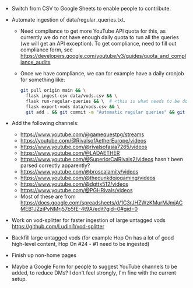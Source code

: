 - Switch from CSV to Google Sheets to enable people to contribute.
- Automate ingestion of data/regular_queries.txt.
  - Need compliance to get more YouTube API quota for this, as currently we do not have
    enough daily quota to run all the queries (we will get an API exception).
    To get compliance, need to fill out compliance form, see https://developers.google.com/youtube/v3/guides/quota_and_compliance_audits
  - Once we have compliance, we can for example have a daily cronjob for something like:
     
     ```sh
     git pull origin main && \
       flask ingest-csv data/vods.csv && \
       flask run-regular-queries && \  # <this is what needs to be done>
       flask export-vods data/vods.csv && \
       git add . && git commit -m "Automatic regular queries" && git push origin main
     ```

- Add the following channels:
  - https://www.youtube.com/@gamequestpg/streams
  - https://youtube.com/@RivalsofAetherEurope/videos
  - https://www.youtube.com/@rivalsofasia7265/videos
  - https://www.youtube.com/@LADAETHER
  - https://www.youtube.com/@SuperiorCalRivals2/videos hasn't been parsed correctly apparently?
  - https://www.youtube.com/@broscalamity/videos
  - https://www.youtube.com/@thedunkdojogaming/videos
  - https://www.youtube.com/@dgttx512/videos
  - https://www.youtube.com/@PGHRivals/videos
  - Most of these are from https://docs.google.com/spreadsheets/d/1C3rJHZWzKMurMJmjACMEB1JZziPyNMrj57b5fE-4t9A/edit?gid=0#gid=0
- Work on vod-splitter for faster ingestion of large untagged vods https://github.com/Ludini1/vod-splitter
- Backfill large untagged vods (for example Hop On has a lot of good high-level content, Hop On #24 - #1 need to be ingested)
- Finish up non-home pages
- Maybe a Google Form for people to suggest YouTube channels to be added, to reduce DMs? I don't feel strongly, I'm fine
  with the current setup.
